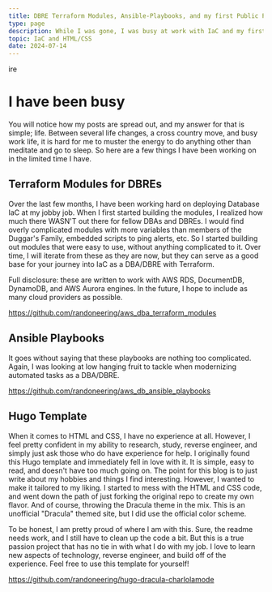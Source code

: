 ```yaml
---
title: DBRE Terraform Modules, Ansible-Playbooks, and my first Public Project
type: page
description: While I was gone, I was busy at work with IaC and my first public github project
topic: IaC and HTML/CSS
date: 2024-07-14
---
```

ire
# I have been busy

You will notice how my posts are spread out, and my answer for that is simple; life. Between several life changes, a cross country move, and busy work life, it is hard for me to muster the energy to do anything other than meditate and go to sleep. So here are a few things I have been working on in the limited time I have.

## Terraform Modules for DBREs

Over the last few months, I have been working hard on deploying Database IaC at my jobby job. When I first started building the modules, I realized how much there WASN'T out there for fellow DBAs and DBREs. I would find overly complicated modules with more variables than members of the Duggar's Family, embedded scripts to ping alerts, etc. So I started building out modules that were easy to use, without anything complicated to it. Over time, I will iterate from these as they are now, but they can serve as a good base for your journey into IaC as a DBA/DBRE with Terraform.  

Full disclosure: these are written to work with AWS RDS, DocumentDB, DynamoDB, and AWS Aurora engines. In the future, I hope to include as many cloud providers as possible.

https://github.com/randoneering/aws_dba_terraform_modules


## Ansible Playbooks

It goes without saying that these playbooks are nothing too complicated. Again, I was looking at low hanging fruit to tackle when modernizing automated tasks as a DBA/DBRE. 

https://github.com/randoneering/aws_db_ansible_playbooks


## Hugo Template 

When it comes to HTML and CSS, I have no experience at all. However, I feel pretty confident in my ability to research, study, reverse engineer, and simply just ask those who do have experience for help. I originally found this Hugo template and immediately fell in love with it. It is simple, easy to read, and doesn't have too much going on. The point for this blog is to just write about my hobbies and things I find interesting. However, I wanted to make it tailored to my liking. I started to mess with the HTML and CSS code, and went down the path of just forking the original repo to create my own flavor. And of course, throwing the Dracula theme in the mix. This is an unofficial "Dracula" themed site, but I did use the official color scheme. 

To be honest, I am pretty proud of where I am with this. Sure, the readme needs work, and I still have to clean up the code a bit. But this is a true passion project that has no tie in with what I do with my job. I love to learn new aspects of technology, reverse engineer, and build off of the experience. Feel free to use this template for yourself! 

https://github.com/randoneering/hugo-dracula-charlolamode
